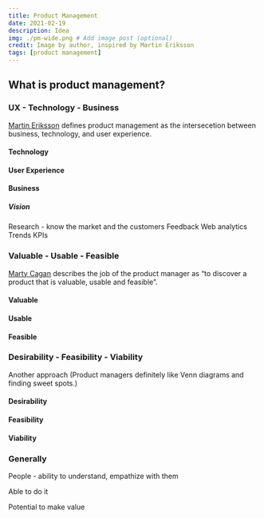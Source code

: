 ```yaml
---
title: Product Management
date: 2021-02-19
description: Idea
img: ./pm-wide.png # Add image post (optional)
credit: Image by author, inspired by Martin Eriksson
tags: [product management]
---
```

## What is product management?

### UX - Technology - Business

[Martin Eriksson](https://www.mindtheproduct.com/what-exactly-is-a-product-manager/) defines product management as the intersecetion between business, technology, and user experience.

#### Technology

#### User Experience

#### Business

##### Vision

Research - know the market and the customers
Feedback
Web analytics
Trends
KPIs

### Valuable - Usable - Feasible

[Marty Cagan](https://www.amazon.co.uk/Marty-Cagan/e/B00J21JTNM?ref_=dbs_p_pbk_r00_abau_000000) describes the job of the product manager as “to discover a product that is valuable, usable and feasible”. 

#### Valuable

#### Usable

#### Feasible

### Desirability - Feasibility - Viability

Another approach (Product managers definitely like Venn diagrams and finding sweet spots.)

#### Desirability

#### Feasibility

#### Viability

### Generally

People - ability to understand, empathize with them

Able to do it

Potential to make value